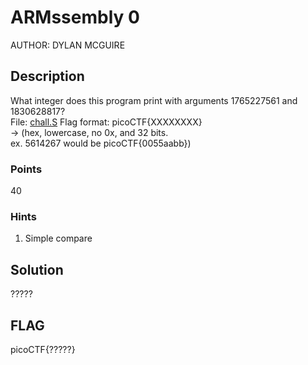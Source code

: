 # ARMssembly 0
AUTHOR: DYLAN MCGUIRE
## Description
What integer does this program print with 
arguments 1765227561 and 1830628817? <br>
File: [chall.S](chall.S) Flag format: picoCTF{XXXXXXXX} 
<br> -> (hex, lowercase, no 0x, and 32 bits. 
<br>ex. 5614267 would be picoCTF{0055aabb})
### Points
40
### Hints
1. Simple compare
## Solution
?????
## FLAG
picoCTF{?????}
